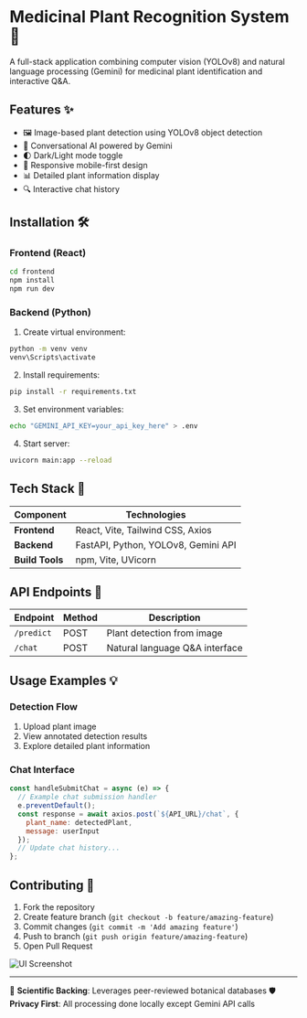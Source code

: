 # Medicinal Plant Recognition System 🌿

A full-stack application combining computer vision (YOLOv8) and natural language processing (Gemini) for medicinal plant identification and interactive Q&A.

## Features ✨
- 🖼️ Image-based plant detection using YOLOv8 object detection
- 💬 Conversational AI powered by Gemini
- 🌓 Dark/Light mode toggle
- 📱 Responsive mobile-first design
- 📊 Detailed plant information display
- 🔍 Interactive chat history

## Installation 🛠️

### Frontend (React)
```bash
cd frontend
npm install
npm run dev
```

### Backend (Python)
1. Create virtual environment:
```bash
python -m venv venv
venv\Scripts\activate
```
2. Install requirements:
```bash
pip install -r requirements.txt
```
3. Set environment variables:
```bash
echo "GEMINI_API_KEY=your_api_key_here" > .env
```
4. Start server:
```bash
uvicorn main:app --reload
```

## Tech Stack 🧩

| Component       | Technologies                          |
|-----------------|---------------------------------------|
| **Frontend**    | React, Vite, Tailwind CSS, Axios      |
| **Backend**     | FastAPI, Python, YOLOv8, Gemini API  |
| **Build Tools** | npm, Vite, UVicorn                    |

## API Endpoints 📡

| Endpoint  | Method | Description                     |
|-----------|--------|---------------------------------|
| `/predict`| POST   | Plant detection from image      |
| `/chat`   | POST   | Natural language Q&A interface  |

## Usage Examples 💡

### Detection Flow
1. Upload plant image
2. View annotated detection results
3. Explore detailed plant information

### Chat Interface
```jsx
const handleSubmitChat = async (e) => {
  // Example chat submission handler
  e.preventDefault();
  const response = await axios.post(`${API_URL}/chat`, {
    plant_name: detectedPlant,
    message: userInput
  });
  // Update chat history...
};
```

## Contributing 🤝
1. Fork the repository
2. Create feature branch (`git checkout -b feature/amazing-feature`)
3. Commit changes (`git commit -m 'Add amazing feature'`)
4. Push to branch (`git push origin feature/amazing-feature`)
5. Open Pull Request

![UI Screenshot](./frontend/public/screenshot.png) <!-- Add actual screenshot path -->

---
🔬 **Scientific Backing**: Leverages peer-reviewed botanical databases
🛡️ **Privacy First**: All processing done locally except Gemini API calls